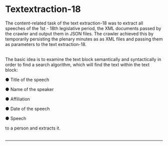 # Textextraction-18
The content-related task of the text extraction-18 was to extract all speeches of the 1st - 18th legislative period,
the XML documents passed by the crawler and output them in JSON files.
The crawler achieved this by temporarily persisting the plenary minutes as
as XML files and passing them as parameters to the text extraction-18.<br><br>

The basic idea is to examine the text block semantically and syntactically in order to find a search algorithm, which will find the text within the text block:<br>

&#9679; Title of the speech 

&#9679; Name of the speaker 

&#9679; Affiliation 

&#9679; Date of the speech 

&#9679; Speech<br>

to a person and extracts it.<br><br>
<hr>